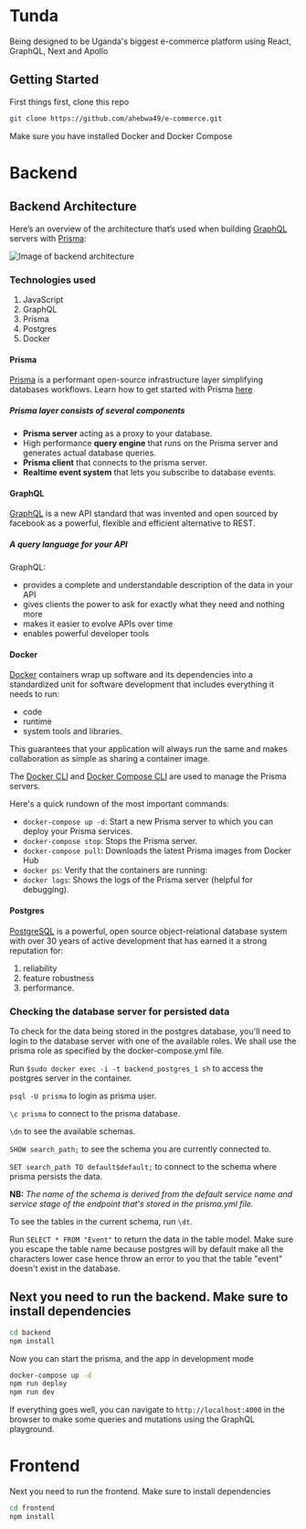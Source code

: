 # Tunda

Being designed to be Uganda's biggest e-commerce platform using React, GraphQL, Next and Apollo

## Getting Started

First things first, clone this repo

```sh
git clone https://github.com/ahebwa49/e-commerce.git
```

Make sure you have installed Docker and Docker Compose

# Backend

## Backend Architecture

Here’s an overview of the architecture that’s used when building [GraphQL](https://graphql.org/) servers with [Prisma](https://www.prisma.io/):

![Image of backend architecture](https://i.imgur.com/OyIQQxF.png)

### Technologies used

1. JavaScript
2. GraphQL
3. Prisma
4. Postgres
5. Docker

#### Prisma

[Prisma](https://www.prisma.io/) is a performant open-source infrastructure layer simplifying databases workflows. Learn how to get started with Prisma [here](https://docs-beta.prisma.io/1.13/get-started/01-setting-up-prisma-new-database-a002/)

##### Prisma layer consists of several components

- **Prisma server** acting as a proxy to your database.
- High performance **query engine** that runs on the Prisma server and generates actual database queries.
- **Prisma client** that connects to the prisma server.
- **Realtime event system** that lets you subscribe to database events.

#### GraphQL

[GraphQL](https://graphql.org/) is a new API standard that was invented and open sourced by facebook as a powerful, flexible and efficient alternative to REST.

##### A query language for your API

GraphQL:

- provides a complete and understandable description of the data in your API
- gives clients the power to ask for exactly what they need and nothing more
- makes it easier to evolve APIs over time
- enables powerful developer tools

#### Docker

[Docker](https://www.docker.com/) containers wrap up software and its dependencies into a standardized unit for software development that includes everything it needs to run:

- code
- runtime
- system tools and libraries.

This guarantees that your application will always run the same and makes collaboration as simple as sharing a container image.

The [Docker CLI](https://docs.docker.com/engine/reference/commandline/cli) and [Docker Compose CLI](https://docs.docker.com/compose/reference/) are used to manage the Prisma servers.

Here's a quick rundown of the most important commands:

- `docker-compose up -d`: Start a new Prisma server to which you can deploy your Prisma services.
- `docker-compose stop`: Stops the Prisma server.
- `docker-compose pull`: Downloads the latest Prisma images from Docker Hub
- `docker ps`: Verify that the containers are running:
- `docker logs`: Shows the logs of the Prisma server (helpful for debugging).

#### Postgres

[PostgreSQL](https://www.postgresql.org/) is a powerful, open source object-relational database system with over 30 years of active development that has earned it a strong reputation for:

1. reliability
2. feature robustness
3. performance.

### Checking the database server for persisted data

To check for the data being stored in the postgres database, you'll need to login to the database server with one of the available roles. We shall use the prisma role as specified by the docker-compose.yml file.

Run `$sudo docker exec -i -t backend_postgres_1 sh` to access the postgres server in the container.

`psql -U prisma` to login as prisma user.

`\c prisma` to connect to the prisma database.

`\dn` to see the available schemas.

`SHOW search_path;` to see the schema you are currently connected to.

`SET search_path TO default$default;` to connect to the schema where prisma persists the data.

**NB:** _The name of the schema is derived from the default service name and service stage of the endpoint that's stored in the prisma.yml file._

To see the tables in the current schema, run `\dt`.

Run `SELECT * FROM "Event"` to return the data in the table model. Make sure you escape the table name because postgres will by default make all the characters lower case hence throw an error to you that the table "event" doesn't exist in the database.


## Next you need to run the backend. Make sure to install dependencies

```sh
cd backend
npm install
```

Now you can start the prisma, and the app in development mode

```sh
docker-compose up -d
npm run deploy
npm run dev
```

If everything goes well, you can navigate to `http://localhost:4000` in the browser to make some queries and mutations using the GraphQL playground.

# Frontend

Next you need to run the frontend. Make sure to install dependencies

```sh
cd frontend
npm install
```
